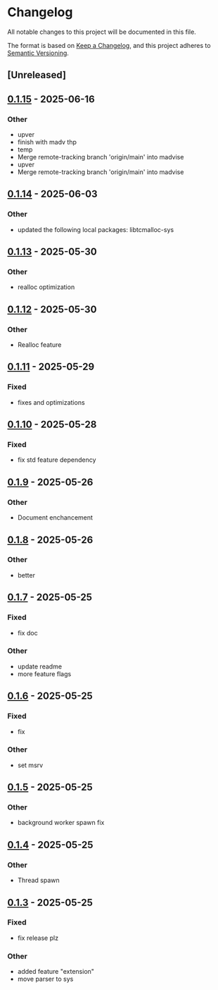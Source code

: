 # Changelog

All notable changes to this project will be documented in this file.

The format is based on [Keep a Changelog](https://keepachangelog.com/en/1.0.0/),
and this project adheres to [Semantic Versioning](https://semver.org/spec/v2.0.0.html).

## [Unreleased]

## [0.1.15](https://github.com/maratik123/tcmalloc-better/compare/tcmalloc-better-v0.1.14...tcmalloc-better-v0.1.15) - 2025-06-16

### Other

- upver
- finish with madv thp
- temp
- Merge remote-tracking branch 'origin/main' into madvise
- upver
- Merge remote-tracking branch 'origin/main' into madvise

## [0.1.14](https://github.com/maratik123/tcmalloc-better/compare/tcmalloc-better-v0.1.13...tcmalloc-better-v0.1.14) - 2025-06-03

### Other

- updated the following local packages: libtcmalloc-sys

## [0.1.13](https://github.com/maratik123/tcmalloc-better/compare/tcmalloc-better-v0.1.12...tcmalloc-better-v0.1.13) - 2025-05-30

### Other

- realloc optimization

## [0.1.12](https://github.com/maratik123/tcmalloc-better/compare/tcmalloc-better-v0.1.11...tcmalloc-better-v0.1.12) - 2025-05-30

### Other

- Realloc feature

## [0.1.11](https://github.com/maratik123/tcmalloc-better/compare/tcmalloc-better-v0.1.10...tcmalloc-better-v0.1.11) - 2025-05-29

### Fixed

- fixes and optimizations

## [0.1.10](https://github.com/maratik123/tcmalloc-better/compare/tcmalloc-better-v0.1.9...tcmalloc-better-v0.1.10) - 2025-05-28

### Fixed

- fix std feature dependency

## [0.1.9](https://github.com/maratik123/tcmalloc-better/compare/tcmalloc-better-v0.1.8...tcmalloc-better-v0.1.9) - 2025-05-26

### Other

- Document enchancement

## [0.1.8](https://github.com/maratik123/tcmalloc-better/compare/tcmalloc-better-v0.1.7...tcmalloc-better-v0.1.8) - 2025-05-26

### Other

- better

## [0.1.7](https://github.com/maratik123/tcmalloc-better/compare/tcmalloc-better-v0.1.6...tcmalloc-better-v0.1.7) - 2025-05-25

### Fixed

- fix doc

### Other

- update readme
- more feature flags

## [0.1.6](https://github.com/maratik123/tcmalloc-better/compare/tcmalloc-better-v0.1.5...tcmalloc-better-v0.1.6) - 2025-05-25

### Fixed

- fix

### Other

- set msrv

## [0.1.5](https://github.com/maratik123/tcmalloc-better/compare/tcmalloc-better-v0.1.4...tcmalloc-better-v0.1.5) - 2025-05-25

### Other

- background worker spawn fix

## [0.1.4](https://github.com/maratik123/tcmalloc-better/compare/tcmalloc-better-v0.1.3...tcmalloc-better-v0.1.4) - 2025-05-25

### Other

- Thread spawn

## [0.1.3](https://github.com/maratik123/tcmalloc-better/compare/tcmalloc-better-v0.1.2...tcmalloc-better-v0.1.3) - 2025-05-25

### Fixed

- fix release plz

### Other

- added feature "extension"
- move parser to sys
